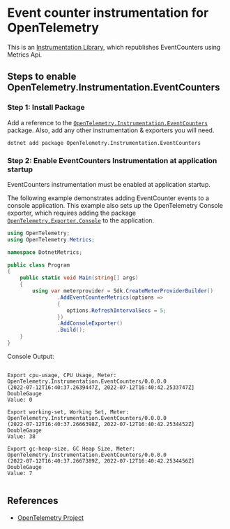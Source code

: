# Event counter instrumentation for OpenTelemetry

This is an [Instrumentation Library](https://github.com/open-telemetry/opentelemetry-specification/blob/main/specification/glossary.md#instrumentation-library),
which republishes EventCounters using Metrics Api.

## Steps to enable OpenTelemetry.Instrumentation.EventCounters

### Step 1: Install Package

Add a reference to the
[`OpenTelemetry.Instrumentation.EventCounters`](https://www.nuget.org/packages/OpenTelemetry.Instrumentation.EventCounters)
package. Also, add any other instrumentation & exporters you will need.

```shell
dotnet add package OpenTelemetry.Instrumentation.EventCounters
```

### Step 2: Enable EventCounters Instrumentation at application startup

EventCounters instrumentation must be enabled at application startup.

The following example demonstrates adding EventCounter events to a
console application. This example also sets up the OpenTelemetry Console
exporter, which requires adding the package
[`OpenTelemetry.Exporter.Console`](https://www.nuget.org/packages/OpenTelemetry.Exporter.Console)
to the application.

```csharp
using OpenTelemetry;
using OpenTelemetry.Metrics;

namespace DotnetMetrics;

public class Program
{
    public static void Main(string[] args)
    {
        using var meterprovider = Sdk.CreateMeterProviderBuilder()
                .AddEventCounterMetrics(options =>
                {
                   options.RefreshIntervalSecs = 5;
                })
                .AddConsoleExporter()
                .Build();
    }
}
```

Console Output:

```

Export cpu-usage, CPU Usage, Meter: OpenTelemetry.Instrumentation.EventCounters/0.0.0.0
(2022-07-12T16:40:37.2639447Z, 2022-07-12T16:40:42.2533747Z] DoubleGauge
Value: 0

Export working-set, Working Set, Meter: OpenTelemetry.Instrumentation.EventCounters/0.0.0.0
(2022-07-12T16:40:37.2666398Z, 2022-07-12T16:40:42.2534452Z] DoubleGauge
Value: 38

Export gc-heap-size, GC Heap Size, Meter: OpenTelemetry.Instrumentation.EventCounters/0.0.0.0
(2022-07-12T16:40:37.2667389Z, 2022-07-12T16:40:42.2534456Z] DoubleGauge
Value: 7


```

## References

* [OpenTelemetry Project](https://opentelemetry.io/)
